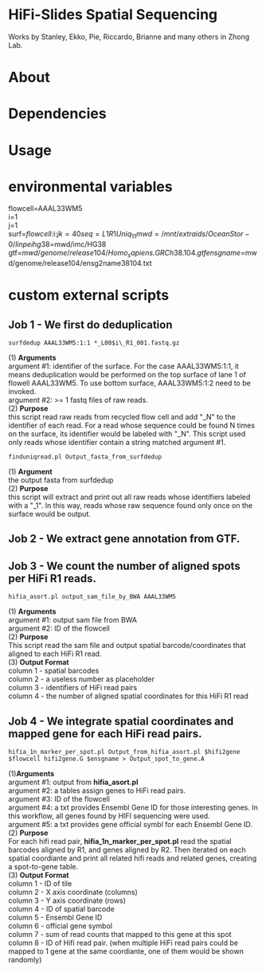 # **HiFi-Slides Spatial Sequencing**


Works by Stanley, Ekko, Pie, Riccardo, Brianne and many others in Zhong Lab.

# **About**  
# **Dependencies**  
# **Usage**  




# **environmental variables**
flowcell=AAAL33WM5  
i=1  
j=1  
surf=$flowcell:$i:$j  
k=40  
seq=L1R1Uniq_11  
mwd=/mnt/extraids/OceanStor-0/linpei  
hg38=$mwd/imc/HG38  
gtf=$mwd/genome/release104/Homo_sapiens.GRCh38.104.gtf  
ensgname=$mwd/genome/release104/ensg2name38104.txt  


# **custom external scripts**


## Job 1 - We first do deduplication
```
surfdedup AAAL33WM5:1:1 *_L00$i\_R1_001.fastq.gz  
```
(1) **Arguments**  
argument \#1: identifier of the surface. For the case AAAL33WM5:1:1, it means deduplication would be performed on the top surface of lane 1 of flowell AAAL33WM5. To use bottom surface, AAAL33WM5:1:2 need to be invoked.  
argument \#2: >= 1 fastq files of raw reads.   
(2) **Purpose**  
this script read raw reads from recycled flow cell and add "_N" to the identifier of each read. For a read whose sequence could be found N times on the surface, its identifier would be labeled with "_N". This script used only reads whose identifier contain a string matched argument \#1. 

  
```
finduniqread.pl Output_fasta_from_surfdedup
```
(1) **Argument**  
the output fasta from surfdedup  
(2) **Purpose**  
this script will extract and print out all raw reads whose identifiers labeled with a "_1". In this way, reads whose raw sequence found only once on the surface would be output. 

## Job 2 - We extract gene annotation from GTF.


## Job 3 - We count the number of aligned spots per HiFi R1 reads.  
```
hifia_asort.pl output_sam_file_by_BWA AAAL33WM5
```
(1) **Arguments**  
argument \#1: output sam file from BWA  
argument \#2: ID of the flowcell  
(2) **Purpose**   
This script read the sam file and output spatial barcode/coordinates that aligned to each HiFi R1 read.  
(3) **Output Format**   
column 1 - spatial barcodes  
column 2 - a useless number as placeholder  
column 3 - identifiers of HiFi read pairs  
column 4 - the number of aligned spatial coordinates for this HiFi R1 read  


## Job 4 - We integrate spatial coordinates and mapped gene for each HiFi read pairs.
```
hifia_1n_marker_per_spot.pl Output_from_hifia_asort.pl $hifi2gene $flowcell hifi2gene.G $ensgname > Output_spot_to_gene.A
```
(1)**Arguments**   
argument \#1: output from **hifia_asort.pl**   
argument \#2: a tables assign genes to HiFi read pairs.  
argument \#3: ID of the flowcell  
argument \#4: a txt provides Ensembl Gene ID for those interesting genes. In this workflow, all genes found by HIFI sequencing were used.  
argument \#5: a txt provides gene official symbl for each Ensembl Gene ID.  
(2) **Purpose**  
For each hifi read pair, **hifia_1n_marker_per_spot.pl** read the spatial barcodes aligned by R1, and genes aligned by R2. Then iterated on each spatial coordiante and print all related hifi reads and related genes, creating a spot-to-gene table.  
(3) **Output Format**  
column 1 - ID of tile  
column 2 - X axis coordinate (columns)  
column 3 - Y axis coordinate (rows)  
column 4 - ID of spatial barcode  
column 5 - Ensembl Gene ID  
column 6 - official gene symbol  
column 7 - sum of read counts that mapped to this gene at this spot  
column 8 - ID of Hifi read pair. (when multiple HiFi read pairs could be mapped to 1 gene at the same coordiante, one of them would be shown randomly)    